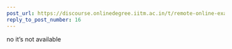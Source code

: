 ```yaml
---
post_url: https://discourse.onlinedegree.iitm.ac.in/t/remote-online-exam-tds-jan-2025/168832/17
reply_to_post_number: 16
---
```

no it’s not available